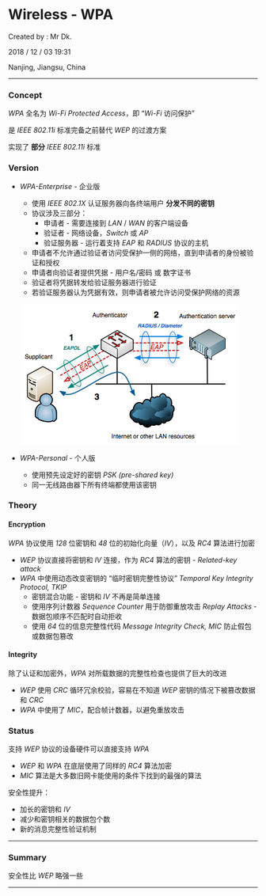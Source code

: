 # Wireless - WPA

Created by : Mr Dk.

2018 / 12 / 03 19:31

Nanjing, Jiangsu, China

---

### Concept

_WPA_ 全名为 _Wi-Fi Protected Access_，即 “_Wi-Fi_ 访问保护”

是 _IEEE 802.11i_ 标准完备之前替代 _WEP_ 的过渡方案

实现了 __部分__ _IEEE 802.11i_ 标准

### Version

* _WPA-Enterprise_ - 企业版

  * 使用 _IEEE 802.1X_ 认证服务器向各终端用户 __分发不同的密钥__
  * 协议涉及三部分：
    * 申请者 - 需要连接到 _LAN_ / _WAN_ 的客户端设备
    * 验证者 - 网络设备，_Switch_ 或 _AP_
    * 验证服务器 - 运行着支持 _EAP_ 和 _RADIUS_ 协议的主机
  * 申请者不允许通过验证者访问受保护一侧的网络，直到申请者的身份被验证和授权
  * 申请者向验证者提供凭据 - 用户名/密码 或 数字证书
  * 验证者将凭据转发给验证服务器进行验证
  * 若验证服务器认为凭据有效，则申请者被允许访问受保护网络的资源

  ![802.1X](../img/802.1X.png)

* _WPA-Personal_ - 个人版

  * 使用预先设定好的密钥 _PSK (pre-shared key)_
  * 同一无线路由器下所有终端都使用该密钥

### Theory

#### Encryption

_WPA_ 协议使用 _128_ 位密钥和 _48_ 位的初始化向量（_IV_），以及 _RC4_ 算法进行加密

* _WEP_ 协议直接将密钥和 _IV_ 连接，作为 _RC4_ 算法的密钥 - _Related-key attack_
* _WPA_ 中使用动态改变密钥的 “临时密钥完整性协议” _Temporal Key Integrity Protocol, TKIP_
  * 密钥混合功能 - 密钥和 _IV_ 不再是简单连接
  * 使用序列计数器 _Sequence Counter_ 用于防御重放攻击 _Replay Attacks_ - 数据包顺序不匹配时自动拒收
  * 使用 _64_ 位的信息完整性代码 _Message Integrity Check, MIC_ 防止假包或数据包篡改

#### Integrity

除了认证和加密外，_WPA_ 对所载数据的完整性检查也提供了巨大的改进

* _WEP_ 使用 _CRC_ 循环冗余校验，容易在不知道 _WEP_ 密钥的情况下被篡改数据和 _CRC_
* _WPA_ 中使用了 _MIC_，配合帧计数器，以避免重放攻击

### Status

支持 _WEP_ 协议的设备硬件可以直接支持 _WPA_

* _WEP_ 和 _WPA_ 在底层使用了同样的 _RC4_ 算法加密
* _MIC_ 算法是大多数旧网卡能使用的条件下找到的最强的算法

安全性提升：

* 加长的密钥和 _IV_
* 减少和密钥相关的数据包个数
* 新的消息完整性验证机制

---

### Summary

安全性比 _WEP_ 略强一些

---

